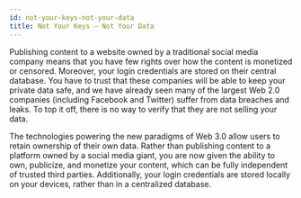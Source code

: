 ```yaml
---
id: not-your-keys-not-your-data
title: Not Your Keys – Not Your Data
---
```


Publishing content to a website owned by a traditional social media company means that you
have few rights over how the content is monetized or censored. Moreover, your login
credentials are stored on their central database. You have to trust that these companies will be
able to keep your private data safe, and we have already seen many of the largest 
Web 2.0 companies (including Facebook and Twitter) suffer from data breaches and leaks. 
To top it off, there is no way to verify that they are not selling your data.

The technologies powering the new paradigms of Web 3.0 allow users to retain ownership of their
own data. Rather than publishing content to a platform owned by a social media giant, you are
now given the ability to own, publicize, and monetize your content, which can be fully independent of
trusted third parties. Additionally, your login credentials are stored locally on your devices, rather than in a
centralized database.
